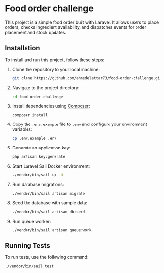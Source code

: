 # Food order challenge

This project is a simple food order built with Laravel. It allows users to place orders, checks ingredient availability, and dispatches events for order placement and stock updates.

## Installation

To install and run this project, follow these steps:

1. Clone the repository to your local machine:

    ```bash
    git clone https://github.com/ahmedelattar73/food-order-challenge.git
    ```

2. Navigate to the project directory:

    ```bash
    cd food-order-challenge
    ```

3. Install dependencies using [Composer](https://getcomposer.org/):

    ```bash
    composer install
    ```

4. Copy the `.env.example` file to `.env` and configure your environment variables:

    ```bash
    cp .env.example .env
    ```

5. Generate an application key:

    ```bash
    php artisan key:generate
    ```

6. Start Laravel Sail Docker environment:

    ```bash
    ./vendor/bin/sail up -d
    ```

7. Run database migrations:

    ```bash
    ./vendor/bin/sail artisan migrate
    ```

8. Seed the database with sample data:

    ```bash
    ./vendor/bin/sail artisan db:seed
    ```

9. Run queue worker:

    ```bash
    ./vendor/bin/sail artisan queue:work
    ```


## Running Tests

To run tests, use the following command:

```bash
./vendor/bin/sail test

